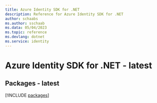 ```yaml
---
title: Azure Identity SDK for .NET
description: Reference for Azure Identity SDK for .NET
author: schaabs
ms.author: sschaab
ms.data: 05/04/2023
ms.topic: reference
ms.devlang: dotnet
ms.service: identity
---
```

# Azure Identity SDK for .NET - latest
## Packages - latest
[!INCLUDE [packages](identity-index.md)]